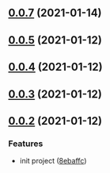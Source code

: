 ## [0.0.7](https://github.com/zqinmiao/code-config/compare/v0.0.6...v0.0.7) (2021-01-14)



## [0.0.5](https://github.com/zqinmiao/code-config/compare/v0.0.4...v0.0.5) (2021-01-12)



## [0.0.4](https://github.com/zqinmiao/code-config/compare/v0.0.3...v0.0.4) (2021-01-12)



## [0.0.3](https://github.com/zqinmiao/code-config/compare/v0.0.2...v0.0.3) (2021-01-12)



## [0.0.2](https://github.com/zqinmiao/code-config/compare/8ebaffc3a65594bb696a68320e46941208c9a099...v0.0.2) (2021-01-12)


### Features

* init project ([8ebaffc](https://github.com/zqinmiao/code-config/commit/8ebaffc3a65594bb696a68320e46941208c9a099))



